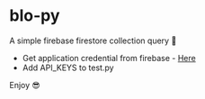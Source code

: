 # blo-py
A simple firebase firestore collection query 🚀

- Get application credential from firebase - [Here](https://firebase.google.com/docs/firestore/quickstart)
- Add API_KEYS to test.py

Enjoy 😎
